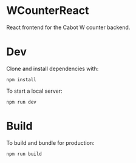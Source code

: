 # WCounterReact
React frontend for the Cabot W counter backend.

# Dev
Clone and install dependencies with:
```
npm install
```
To start a local server:
```
npm run dev
```

# Build
To build and bundle for production:
```
npm run build
```
